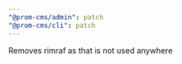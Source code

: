 ```yaml
---
"@prom-cms/admin": patch
"@prom-cms/cli": patch
---
```


Removes rimraf as that is not used anywhere
